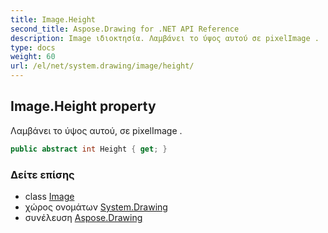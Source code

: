 ```yaml
---
title: Image.Height
second_title: Aspose.Drawing for .NET API Reference
description: Image ιδιοκτησία. Λαμβάνει το ύψος αυτού σε pixelImage .
type: docs
weight: 60
url: /el/net/system.drawing/image/height/
---
```

## Image.Height property

Λαμβάνει το ύψος αυτού, σε pixelImage .

```csharp
public abstract int Height { get; }
```

### Δείτε επίσης

* class [Image](../)
* χώρος ονομάτων [System.Drawing](../../image/)
* συνέλευση [Aspose.Drawing](../../../)


